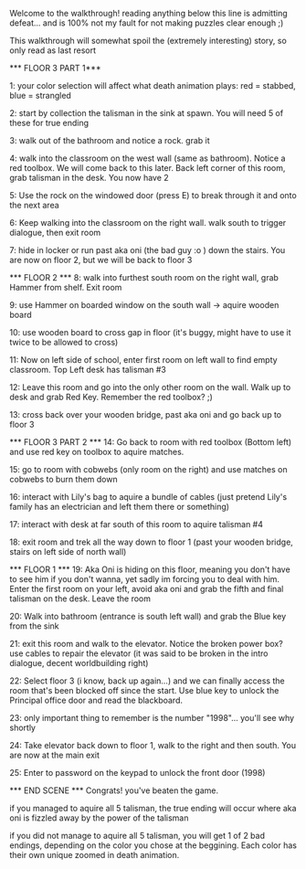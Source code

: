 Welcome to the walkthrough! reading anything below this line is admitting defeat...
and is 100% not my fault for not making puzzles clear enough ;)

This walkthrough will somewhat spoil the (extremely interesting) story, so only read as last resort



*** FLOOR 3 PART 1***

1: your color selection will affect what death animation plays: red = stabbed, blue = strangled

2: start by collection the talisman in the sink at spawn. You will need 5 of these for true ending

3: walk out of the bathroom and notice a rock. grab it

4: walk into the classroom on the west wall (same as bathroom). Notice a red toolbox. We will come back to this later. Back left corner of this room, grab talisman in the desk. You now have 2

5: Use the rock on the windowed door (press E) to break through it and onto the next area

6: Keep walking into the classroom on the right wall. walk south to trigger dialogue, then exit room

7: hide in locker or run past aka oni (the bad guy :o ) down the stairs. You are now on floor 2, but we will be back to floor 3

*** FLOOR 2 ***
8: walk into furthest south room on the right wall, grab Hammer from shelf. Exit room

9: use Hammer on boarded window on the south wall -> aquire wooden board

10: use wooden board to cross gap in floor (it's buggy, might have to use it twice to be allowed to cross)

11: Now on left side of school, enter first room on left wall to find empty classroom. Top Left desk has talisman #3

12: Leave this room and go into the only other room on the wall. Walk up to desk and grab Red Key. Remember the red toolbox? ;) 

13: cross back over your wooden bridge, past aka oni and go back up to floor 3


*** FLOOR 3 PART 2 ***
14: Go back to room with red toolbox (Bottom left) and use red key on toolbox to aquire matches.

15: go to room with cobwebs (only room on the right) and use matches on cobwebs to burn them down

16: interact with Lily's bag to aquire a bundle of cables (just pretend Lily's family has an electrician and left them there or something)

17: interact with desk at far south of this room to aquire talisman #4

18: exit room and trek all the way down to floor 1 (past your wooden bridge, stairs on left side of north wall)

*** FLOOR 1 ***
19: Aka Oni is hiding on this floor, meaning you don't have to see him if you don't wanna, yet sadly im forcing you to deal with him. Enter the first room on your left, avoid aka oni and grab the fifth and final talisman on the desk. Leave the room

20: Walk into bathroom (entrance is south left wall) and grab the Blue key from the sink

21: exit this room and walk to the elevator. Notice the broken power box? use cables to repair the elevator (it was said to be broken in the intro dialogue, decent worldbuilding right)

22: Select floor 3 (i know, back up again...) and we can finally access the room that's been blocked off since the start. Use blue key to unlock the Principal office door and read the blackboard.

23: only important thing to remember is the number "1998"... you'll see why shortly

24: Take elevator back down to floor 1, walk to the right and then south. You are now at the main exit

25: Enter to password on the keypad to unlock the front door (1998)


*** END SCENE ***
Congrats! you've beaten the game.

if you managed to aquire all 5 talisman, the true ending will occur where aka oni is fizzled away by the power of the talisman

if you did not manage to aquire all 5 talisman, you will get 1 of 2 bad endings, depending on the color you chose at the beggining. Each color has their own unique zoomed in death animation.
